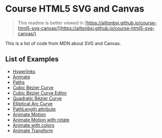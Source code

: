 # Course HTML5 SVG and Canvas

> This readme is better viewed in [https://ailtonbsj.github.io/course-html5-svg-canvas/](https://ailtonbsj.github.io/course-html5-svg-canvas/)

This is a list of code from MDN about SVG and Canvas.

## List of Examples

- [Hyperlinks](hyperlinks.html)
- [Animate](animate.html)
- [Paths](path.html)
- [Cubic Bézier Curve](cubic-bezier-curve.html)
- [Cubic Bézier Curve Editor](cubic-bezier-editor.html)
- [Quadratic Bézier Curve](quadratic-bezier-curve.html)
- [Elliptical Arc Curve](elliptical-arc-curve.html)
- [PathLength attribute](path-length.html)
- [Animate Motion](animate-motion.html)
- [Animate Motion with rotate](animate-motion-rotate.html)
- [Animate with colors](animate-color.html)
- [Animate Transform](animate-transform.html)
